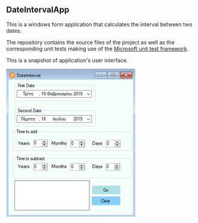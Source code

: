 ## DateIntervalApp
This is a windows form application that calculates the interval between two dates.

The repository contains the source files of the project as well as the corresponding unit tests making use of the [Microsoft unit test framework][1]. 

This is a snapshot of application's user interface.

<img src="/resources/ui.png" alt="App's user interface">


[1]: https://docs.microsoft.com/en-us/dotnet/api/microsoft.visualstudio.testtools.unittesting?redirectedfrom=MSDN&view=mstest-net-1.2.0
 
